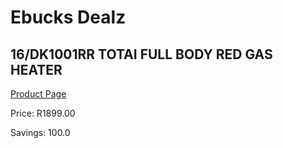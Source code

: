 
# Ebucks Dealz
## 16/DK1001RR TOTAI FULL BODY RED GAS HEATER
[Product Page](https://www.ebucks.com/web/shop/productSelected.do?prodId=1191161503&catId=714962196)

Price: R1899.00

Savings: 100.0


	